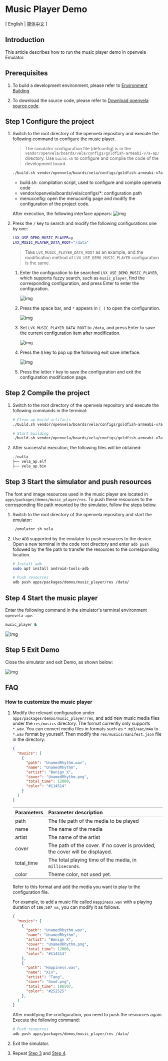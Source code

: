 # Music Player Demo

\[ English | [简体中文](Music_Player_Example_zh-cn.md) \]

## Introduction

This article describes how to run the music player demo in openvela Emulator.

## Prerequisites

1. To build a development environment, please refer to [Environment Building](../Getting_Started/Set_up_the_development_environment.md).

2. To download the source code, please refer to [Download openvela source code](../Getting_Started/Download_Vela_sources.md).

## Step 1 Configure the project

1. Switch to the root directory of the openvela repository and execute the following command to configure the music player.
    > The simulator configuration file (defconfig) is in the `vendor/openvela/boards/vela/configs/goldfish-armeabi-v7a-ap/` directory. Use `build.sh` to configure and compile the code of the development board.

    ```Bash
    ./build.sh vendor/openvela/boards/vela/configs/goldfish-armeabi-v7a-ap menuconfig
    ```

    - build.sh: compilation script, used to configure and compile openvela code
    - vendor/openvela/boards/vela/configs/*: configuration path
    - menuconfig: open the menuconfig page and modify the configuration of the project code.

    After execution, the following interface appears:
    ![img](images/020.png)

2. Press the `/` key to search and modify the following configurations one by one:

    ```Bash
    LVX_USE_DEMO_MUSIC_PLAYER=y
    LVX_MUSIC_PLAYER_DATA_ROOT="/data"
    ```

    > Take `LVX_MUSIC_PLAYER_DATA_ROOT` as an example, and the modification method of `LVX_USE_DEMO_MUSIC_PLAYER` configuration is the same.

    1. Enter the configuration to be searched `LVX_USE_DEMO_MUSIC_PLAYER`, which supports fuzzy search, such as `music_player`, find the corresponding configuration, and press Enter to enter the configuration.

        ![img](images/021.png)

    2. Press the space bar, and `*` appears in `[ ]` to open the configuration.

        ![img](images/022.png)

    3. Set `LVX_MUSIC_PLAYER_DATA_ROOT` to `/data`, and press Enter to save the current configuration item after modification.

        ![img](images/023.png)

    4. Press the `Q` key to pop up the following exit save interface. 

        ![img](images/024.png)

    5. Press the letter `Y` key to save the configuration and exit the configuration modification page.

## Step 2 Compile the project

1. Switch to the root directory of the openvela repository and execute the following commands in the terminal:

    ```Bash
    # Clean up build artifacts
    ./build.sh vendor/openvela/boards/vela/configs/goldfish-armeabi-v7a-ap distclean -j$(nproc)

    # Start building
    ./build.sh vendor/openvela/boards/vela/configs/goldfish-armeabi-v7a-ap -j$(nproc)
    ```

2. After successful execution, the following files will be obtained:

    ```C++
    ./nuttx
    ├── vela_ap.elf
    ├── vela_ap.bin
    ```

## Step 3 Start the simulator and push resources
The font and image resources used in the music player are located in `apps/packages/demos/music_player/res`. To push these resources to the corresponding file path mounted by the simulator, follow the steps below.

1. Switch to the root directory of the openvela repository and start the emulator:

    ```Bash
    ./emulator.sh vela
    ```

2. Use `ADB` supported by the emulator to push resources to the device. Open a new terminal in the code root directory and enter `adb push` followed by the file path to transfer the resources to the corresponding location.

    ```Bash
    # Install adb
    sudo apt install android-tools-adb

    # Push resources
    adb push apps/packages/demos/music_player/res /data/
    ```

## Step 4 Start the music player

Enter the following command in the simulator's terminal environment `openvela-ap>`:

```Bash
music_player &
```
![img](images/025.png)

## Step 5 Exit Demo

Close the simulator and exit Demo, as shown below:

![img](images/026.png)

## FAQ

### How to customize the music player

1. Modify the relevant configuration under `apps/packages/demos/music_player/res`, and add new music media files under the `res/musics` directory. The format currently only supports `*.wav`. You can convert media files in formats such as `*.mp3/aac/m4a` to `*.wav` format by yourself. Then modify the `res/musics/manifest.json` file in the directory:

    ```JSON
    {
      "musics": [
        {
          "path": "UnamedRhythm.wav",
          "name": "UnamedRhythm",
          "artist": "Benign X",
          "cover": "UnamedRhythm.png",
          "total_time": 12000,
          "color": "#114514"
        }
      ]
    }
    ```

    | Parameters | Parameter description |
    | :--------- | :--------------------------------------- |
    | path | The file path of the media to be played |
    | name | The name of the media |
    | artist | The name of the artist |
    | cover | The path of the cover. If no cover is provided, the cover will be displayed. |
    | total_time | The total playing time of the media, in `milliseconds`. |
    | color | Theme color, not used yet. |

    Refer to this format and add the media you want to play to the configuration file.

    For example, to add a music file called `Happiness.wav` with a playing duration of `186,507 ms`, you can modify it as follows.

      ```JSON
      {
        "musics": [
          {
            "path": "UnamedRhythm.wav",
            "name": "UnamedRhythm",
            "artist": "Benign X",
            "cover": "UnamedRhythm.png",
            "total_time": 12000,
            "color": "#114514"
          },
          {
            "path": "Happiness.wav",
            "name": "Xin",
            "artist": "Tang",
            "cover": "Good.png",
            "total_time": 186507,
            "color": "#252525"
          },
        ]
      }
      ```

    After modifying the configuration, you need to push the resources again. Execute the following command:

    ```Bash
    # Push resources
    adb push apps/packages/demos/music_player/res /data/
    ```

2. Exit the simulator.

3. Repeat [Step 3](#step-3-start-the-simulator-and-push-resources) and [Step 4](#step-4-start-the-music-player).